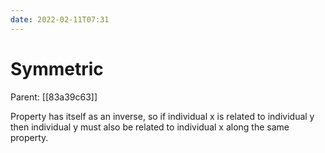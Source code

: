 ```yaml
---
date: 2022-02-11T07:31
---
```


# Symmetric
Parent: [[83a39c63]]

Property has itself as an inverse, so if individual x is related to individual y then individual y must also be related to individual x along the same property.
